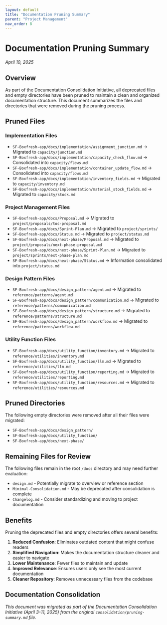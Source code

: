 ```yaml
---
layout: default
title: "Documentation Pruning Summary"
parent: "Project Management"
nav_order: 8
---
```


# Documentation Pruning Summary

*April 10, 2025*

## Overview

As part of the Documentation Consolidation Initiative, all deprecated files and empty directories have been pruned to maintain a clean and organized documentation structure. This document summarizes the files and directories that were removed during the pruning process.

## Pruned Files

### Implementation Files
- `SF-Boxfresh-app/docs/implementation/assignment_junction.md` → Migrated to `capacity/junction.md`
- `SF-Boxfresh-app/docs/implementation/capacity_check_flow.md` → Consolidated into `capacity/flows.md`
- `SF-Boxfresh-app/docs/implementation/container_update_flow.md` → Consolidated into `capacity/flows.md`
- `SF-Boxfresh-app/docs/implementation/inventory_fields.md` → Migrated to `capacity/inventory.md`
- `SF-Boxfresh-app/docs/implementation/material_stock_fields.md` → Migrated to `capacity/stock.md`

### Project Management Files
- `SF-Boxfresh-app/docs/Proposal.md` → Migrated to `project/proposals/toc-proposal.md`
- `SF-Boxfresh-app/docs/Sprint-Plan.md` → Migrated to `project/sprints/`
- `SF-Boxfresh-app/docs/Status.md` → Migrated to `project/status.md`
- `SF-Boxfresh-app/docs/next-phase/Proposal.md` → Migrated to `project/proposals/next-phase-proposal.md`
- `SF-Boxfresh-app/docs/next-phase/Sprint-Plan.md` → Migrated to `project/sprints/next-phase-plan.md`
- `SF-Boxfresh-app/docs/next-phase/Status.md` → Information consolidated into `project/status.md`

### Design Pattern Files
- `SF-Boxfresh-app/docs/design_pattern/agent.md` → Migrated to `reference/patterns/agent.md`
- `SF-Boxfresh-app/docs/design_pattern/communication.md` → Migrated to `reference/patterns/communication.md`
- `SF-Boxfresh-app/docs/design_pattern/structure.md` → Migrated to `reference/patterns/structure.md`
- `SF-Boxfresh-app/docs/design_pattern/workflow.md` → Migrated to `reference/patterns/workflow.md`

### Utility Function Files
- `SF-Boxfresh-app/docs/utility_function/inventory.md` → Migrated to `reference/utilities/inventory.md`
- `SF-Boxfresh-app/docs/utility_function/llm.md` → Migrated to `reference/utilities/llm.md`
- `SF-Boxfresh-app/docs/utility_function/reporting.md` → Migrated to `reference/utilities/reporting.md`
- `SF-Boxfresh-app/docs/utility_function/resources.md` → Migrated to `reference/utilities/resources.md`

## Pruned Directories

The following empty directories were removed after all their files were migrated:

- `SF-Boxfresh-app/docs/design_pattern/`
- `SF-Boxfresh-app/docs/utility_function/`
- `SF-Boxfresh-app/docs/next-phase/`

## Remaining Files for Review

The following files remain in the root `/docs` directory and may need further evaluation:

- `design.md` - Potentially migrate to overview or reference section
- `Minimal-Consolidation.md` - May be deprecated after consolidation is complete
- `Changelog.md` - Consider standardizing and moving to project documentation

## Benefits

Pruning the deprecated files and empty directories offers several benefits:

1. **Reduced Confusion**: Eliminates outdated content that might confuse readers
2. **Simplified Navigation**: Makes the documentation structure cleaner and easier to navigate
3. **Lower Maintenance**: Fewer files to maintain and update
4. **Improved Relevance**: Ensures users only see the most current documentation
5. **Cleaner Repository**: Removes unnecessary files from the codebase

## Documentation Consolidation

*This document was migrated as part of the Documentation Consolidation Initiative (April 3-11, 2025) from the original `consolidation/pruning-summary.md` file.* 